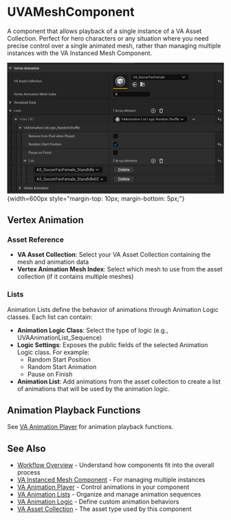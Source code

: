 # UVAMeshComponent

A component that allows playback of a single instance of a VA Asset Collection. Perfect for hero characters or any situation where you need precise control over a single animated mesh, rather than managing multiple instances with the VA Instanced Mesh Component.

![Component Details](assets/details_vamesh.jpg){width=600px style="margin-top: 10px; margin-bottom: 5px;"}

## Vertex Animation

### Asset Reference
- **VA Asset Collection**: Select your VA Asset Collection containing the mesh and animation data
- **Vertex Animation Mesh Index**: Select which mesh to use from the asset collection (if it contains multiple meshes)

### Lists
Animation Lists define the behavior of animations through Animation Logic classes. Each list can contain:

- **Animation Logic Class**: Select the type of logic (e.g., UVAAnimationList_Sequence)
- **Logic Settings**: Exposes the public fields of the selected Animation Logic class. For example:
    - Random Start Position
    - Random Start Animation
    - Pause on Finish
- **Animation List**: Add animations from the asset collection to create a list of animations that will be used by the animation logic.

## Animation Playback Functions

See [VA Animation Player](va-animation-player.md) for animation playback functions.

## See Also

- [Workflow Overview](workflow-overview.md) - Understand how components fit into the overall process
- [VA Instanced Mesh Component](vertex-anim-instanced-mesh-component.md) - For managing multiple instances
- [VA Animation Player](va-animation-player.md) - Control animations in your component
- [VA Animation Lists](vertex-anim-lists.md) - Organize and manage animation sequences
- [VA Animation Logic](animation-logic.md) - Define custom animation behaviors
- [VA Asset Collection](va-asset-collection.md) - The asset type used by this component
